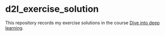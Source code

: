 # d2l_exercise_solution

This repository records my exercise solutions in the course [Dive into deep learning](https://d2l.ai/index.html).
